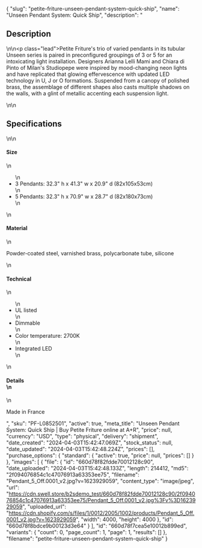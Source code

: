 {
  "slug": "petite-friture-unseen-pendant-system-quick-ship",
  "name": "Unseen Pendant System: Quick Ship",
  "description": "<h2>Description</h2>\n<!-- split -->\n<p class=\"lead\">Petite Friture's trio of varied pendants in its tubular Unseen series is paired in preconfigured groupings of 3 or 5 for an intoxicating light installation. Designers Arianna Lelli Mami and Chiara di Pinto of Milan's Studiopepe were inspired by mood-changing neon lights and have replicated that glowing effervescence with updated LED technology in U, J or O formations. Suspended from a canopy of polished brass, the assemblage of different shapes also casts multiple shadows on the walls, with a glint of metallic accenting each suspension light. </p>\n<!-- split -->\n<h2>Specifications</h2>\n<!-- split -->\n<h4>Size</h4>\n<ul>\n<li>3 Pendants: 32.3\" h x 41.3\" w x 20.9\" d (82x105x53cm)</li>\n<li>5 Pendants: 32.3\" h x 70.9\" w x 28.7\" d (82x180x73cm)</li>\n</ul>\n<h4>Material</h4>\n<p>Powder-coated steel, varnished brass, polycarbonate tube, silicone</p>\n<h4>Technical</h4>\n<ul>\n<li>UL listed</li>\n<li>Dimmable</li>\n<li>Color temperature: 2700K</li>\n<li>Integrated LED</li>\n</ul>\n<h4>Details<br>\n</h4>\n<p>Made in France</p>",
  "sku": "PF-L0852501",
  "active": true,
  "meta_title": "Unseen Pendant System: Quick Ship | Buy Petite Friture online at A+R",
  "price": null,
  "currency": "USD",
  "type": "physical",
  "delivery": "shipment",
  "date_created": "2024-04-03T15:42:47.069Z",
  "stock_status": null,
  "date_updated": "2024-04-03T15:42:48.224Z",
  "prices": [],
  "purchase_options": {
    "standard": {
      "active": true,
      "price": null,
      "prices": []
    }
  },
  "images": [
    {
      "file": {
        "id": "660d78f82fdde70012128c90",
        "date_uploaded": "2024-04-03T15:42:48.133Z",
        "length": 214412,
        "md5": "2f094076854c1c47076913a63353ee75",
        "filename": "Pendant_5_Off.0001_v2.jpg?v=1623929059",
        "content_type": "image/jpeg",
        "url": "https://cdn.swell.store/b2sdemo_test/660d78f82fdde70012128c90/2f094076854c1c47076913a63353ee75/Pendant_5_Off.0001_v2.jpg%3Fv%3D1623929059",
        "uploaded_url": "https://cdn.shopify.com/s/files/1/0012/2005/1002/products/Pendant_5_Off.0001_v2.jpg?v=1623929059",
        "width": 4000,
        "height": 4000
      },
      "id": "660d78f8bdce9b00123d3e64"
    }
  ],
  "id": "660d78f7cea5e10012b899ed",
  "variants": {
    "count": 0,
    "page_count": 1,
    "page": 1,
    "results": []
  },
  "filename": "petite-friture-unseen-pendant-system-quick-ship"
}